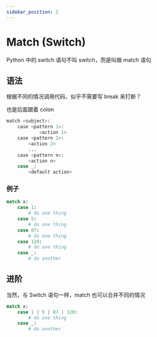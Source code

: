 ```yaml
---
sidebar_position: 2
---
```


# Match (Switch)

Python 中的 switch 语句不叫 switch，而是叫做 match 语句

## 语法

根据不同的情况调用代码，似乎不需要写 break 来打断？

也是后面跟着 colon

```Python
match <subject>:
    case <pattern 1>:
            <action 1>
    case <pattern 2>:
        <action 2>
        ...
    case <pattern n>:
        <action n>
    case _:
        <default action>
```

### 例子

```Python
match x:
    case 1:
        # do one thing
    case 5:
        # do one thing
    case 87:
        # do one thing
    case 120:
        # do one thing
    case _:
        # do another
```

## 进阶

当然，与 Switch 语句一样，match 也可以合并不同的情况

```Python
match x:
    case 1 | 5 | 87 | 120:
        # do one thing
    case _:
        # do another
```
